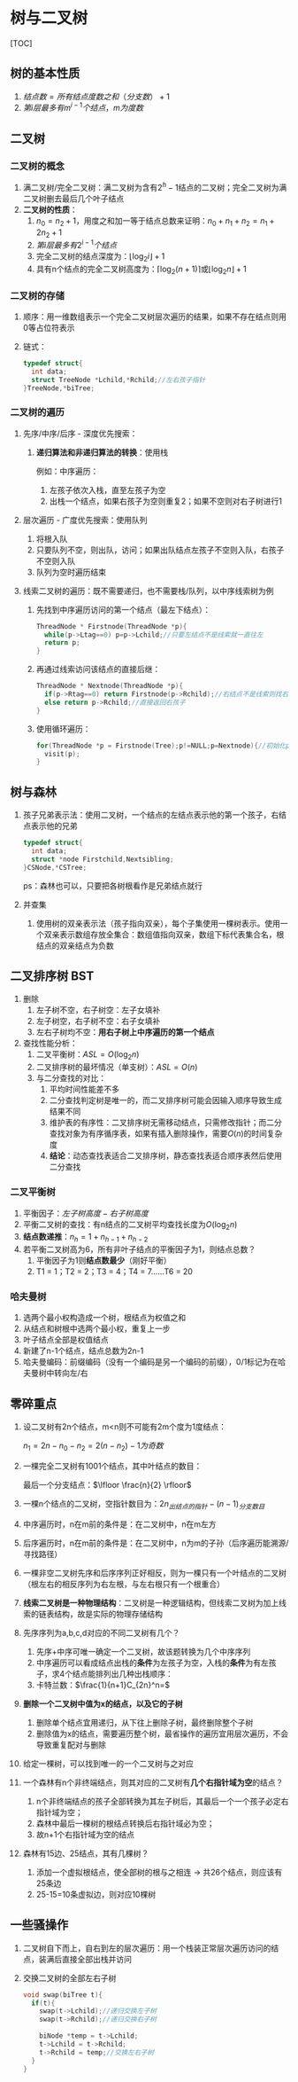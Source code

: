 # 树与二叉树

[TOC]

## 树的基本性质

1. $结点数=所有结点度数之和（分支数）+1$
2. $第i层最多有m^{i-1}个结点，m为度数$



## 二叉树

### 二叉树的概念

1. 满二叉树/完全二叉树：满二叉树为含有$2^h-1$结点的二叉树；完全二叉树为满二叉树删去最后几个叶子结点
2. **二叉树的性质**：
   1. $n_0=n_2+1$，用度之和加一等于结点总数来证明：$n_0+n_1+n_2=n_1+2n_2+1$
   2. $第i层最多有2^{i-1}个结点$
   3. 完全二叉树的结点深度为：$\lfloor \log_2{i} \rfloor+1$
   4. 具有n个结点的完全二叉树高度为：$\lceil \log_2(n+1) \rceil$或$\lfloor \log_2{}n \rfloor+1$



### 二叉树的存储

1. 顺序：用一维数组表示一个完全二叉树层次遍历的结果，如果不存在结点则用0等占位符表示

2. 链式：

   ```c
   typedef struct{
     int data;
     struct TreeNode *Lchild,*Rchild;//左右孩子指针
   }TreeNode,*biTree;
   ```



### 二叉树的遍历

1. 先序/中序/后序 - 深度优先搜索：

   1. **递归算法和非递归算法的转换**：使用栈

      例如：中序遍历：

      1. 左孩子依次入栈，直至左孩子为空
      2. 出栈一个结点，如果右孩子为空则重复2；如果不空则对右子树进行1

2. 层次遍历 - 广度优先搜索：使用队列

   1. 将根入队
   2. 只要队列不空，则出队，访问；如果出队结点左孩子不空则入队，右孩子不空则入队
   3. 队列为空时遍历结束

3. 线索二叉树的遍历：既不需要递归，也不需要栈/队列，以中序线索树为例

   1. 先找到中序遍历访问的第一个结点（最左下结点）：

      ```c
      ThreadNode * Firstnode(ThreadNode *p){
      	while(p->Ltag==0) p=p->Lchild;//只要左结点不是线索就一直往左
        return p;
      }
      ```

   2. 再通过线索访问该结点的直接后继：

      ```c
      ThreadNode * Nextnode(ThreadNode *p){
      	if(p->Rtag==0) return Firstnode(p->Rchild);//右结点不是线索则找右子树第一个中序遍历访问的结点
        else return p->Rchild;//直接返回右孩子
      }
      ```

   3. 使用循环遍历：

      ```c
      for(ThreadNode *p = Firstnode(Tree);p!=NULL;p=Nextnode){//初始化p为树中序遍历的第一个结点
        visit(p);
      }
      ```



## 树与森林

1. 孩子兄弟表示法：使用二叉树，一个结点的左结点表示他的第一个孩子，右结点表示他的兄弟

   ```c
   typedef struct{
     int data;
     struct *node Firstchild,Nextsibling;
   }CSNode,*CSTree;
   ```

   ps：森林也可以，只要把各树根看作是兄弟结点就行

2. 并查集

   1. 使用树的双亲表示法（孩子指向双亲），每个子集使用一棵树表示。使用一个双亲表示数组存放全集合：数组值指向双亲，数组下标代表集合名，根结点的双亲结点为负数



## 二叉排序树 BST

1. 删除
   1. 左子树不空，右子树空：左子女填补
   2. 左子树空，右子树不空：右子女填补
   3. 左右子树均不空：**用右子树上中序遍历的第一个结点**
2. 查找性能分析：
   1. 二叉平衡树：$ASL = O(\log_2n)$
   2. 二叉排序树的最坏情况（单支树）：$ASL = O(n)$
   3. 与二分查找的对比：
      1. 平均时间性能差不多
      2. 二分查找判定树是唯一的，而二叉排序树可能会因输入顺序导致生成结果不同
      3. 维护表的有序性：二叉排序树无需移动结点，只需修改指针；而二分查找对象为有序循序表，如果有插入删除操作，需要$O(n)$的时间复杂度
      4. **结论**：动态查找表适合二叉排序树，静态查找表适合顺序表然后使用二分查找



### 二叉平衡树

1. 平衡因子：$左子树高度-右子树高度$
2. 平衡二叉树的查找：有n结点的二叉树平均查找长度为$O(\log_2{n})$
3. **结点数递推**：$n_h=1+n_{h-1}+n_{h-2}$
4. 若平衡二叉树高为6，所有非叶子结点的平衡因子为1，则结点总数？
   1. 平衡因子为1则**结点数最少**（刚好平衡）
   2. T1 = 1；T2 = 2；T3 = 4；T4 = 7……T6 = 20

### 哈夫曼树

1. 选两个最小权构造成一个树，根结点为权值之和
2. 从结点和树根中选两个最小权，重复上一步
3. 叶子结点全部是权值结点
4. 新建了n-1个结点，结点总数为2n-1
5. 哈夫曼编码：前缀编码（没有一个编码是另一个编码的前缀），0/1标记为在哈夫曼树中转向左/右



## 零碎重点

1. 设二叉树有2n个结点，m<n则不可能有2m个度为1度结点：

   $n_1=2n-n_0-n_2=2(n-n_2)-1为奇数$

2. 一棵完全二叉树有1001个结点，其中叶结点的数目：

   最后一个分支结点：$\lfloor \frac{n}{2} \rfloor$

3. 一棵n个结点的二叉树，空指针数目为：$2n_{出结点的指针}-(n-1)_{分支数目}$

4. 中序遍历时，n在m前的条件是：在二叉树中，n在m左方

5. 后序遍历时，n在m前的条件是：在二叉树中，n为m的子孙（后序遍历能溯源/寻找路径）

6. 一棵非空二叉树先序和后序序列正好相反，则为一棵只有一个叶结点的二叉树（根左右的相反序列为右左根，与左右根只有一个根重合）
7. **线索二叉树是一种物理结构**：二叉树是一种逻辑结构，但线索二叉树为加上线索的链表结构，故是实际的物理存储结构
8. 先序序列为a,b,c,d对应的不同二叉树有几个？
   1. 先序+中序可唯一确定一个二叉树，故该题转换为几个中序序列
   2. 中序遍历可以看成结点出栈的**条件**为左孩子为空，入栈的**条件**为有左孩子，求4个结点能排列出几种出栈顺序：
   3. 卡特兰数：$\frac{1}{n+1}C_{2n}^n=$
9. **删除一个二叉树中值为x的结点，以及它的子树**
   1. 删除单个结点宜用递归，从下往上删除子树，最终删除整个子树
   2. 删除值为x的结点，需要遍历整个树，最省操作的遍历宜用层次遍历，不会导致重复配对与删除
10. 给定一棵树，可以找到唯一的一个二叉树与之对应
11. 一个森林有n个非终端结点，则其对应的二叉树有**几个右指针域为空**的结点？
    1. n个非终端结点的孩子全部转换为其左子树后，其最后一个一个孩子必定右指针域为空；
    2. 森林中最后一棵树的根结点转换后右指针域必为空；
    3. 故n+1个右指针域为空的结点
12. 森林有15边、25结点，其有几棵树？
    1. 添加一个虚拟根结点，使全部树的根与之相连 -> 共26个结点，则应该有25条边
    2. 25-15=10条虚拟边，则对应10棵树

## 一些骚操作

1. 二叉树自下而上，自右到左的层次遍历：用一个栈装正常层次遍历访问的结点，装满后直接全部出栈并访问

2. 交换二叉树的全部左右子树

   ```c
   void swap(biTree t){
     if(t){
       swap(t->Lchild);//递归交换左子树
       swap(t->Rchild);//递归交换右子树
       
       biNode *temp = t->Lchild;
       t->Lchild = t->Rchild;
       t->Rchild = temp;//交换左右子树
     }
   }
   ```

   